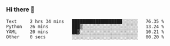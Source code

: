 ### Hi there 👋

<!--START_SECTION:waka-->

```text
Text     2 hrs 34 mins   ███████████████████░░░░░░   76.35 %
Python   26 mins         ███▒░░░░░░░░░░░░░░░░░░░░░   13.24 %
YAML     20 mins         ██▓░░░░░░░░░░░░░░░░░░░░░░   10.21 %
Other    0 secs          ░░░░░░░░░░░░░░░░░░░░░░░░░   00.20 %
```

<!--END_SECTION:waka-->

<!--
**arlenxuzj/arlenxuzj** is a ✨ _special_ ✨ repository because its `README.md` (this file) appears on your GitHub profile.

Here are some ideas to get you started:

- 🔭 I’m currently working on ...
- 🌱 I’m currently learning ...
- 👯 I’m looking to collaborate on ...
- 🤔 I’m looking for help with ...
- 💬 Ask me about ...
- 📫 How to reach me: ...
- 😄 Pronouns: ...
- ⚡ Fun fact: ...
-->
